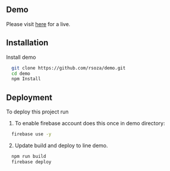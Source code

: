 
## Demo

Please visit [here](https://fir-599e4.web.app/) for a live.

## Installation

Install demo 

```bash
  git clone https://github.com/rsoza/demo.git
  cd demo
  npm Install
```
    
## Deployment

To deploy this project run

1. To enable firebase account does this once in demo directory:

```bash
  firebase use -y
```
2. Update build and deploy to line demo.
```bash
  npm run build
  firebase deploy
```

